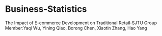 # Business-Statistics
The Impact of E-commerce Development on Traditional Retail-SJTU Group Member:Yaqi Wu, Yining Qiao, Borong Chen, Xiaotin Zhang, Hao Yang

